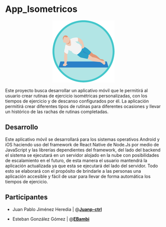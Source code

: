 # App_Isometricos

[Logo del App]: #
<p align="center">
  <img src="https://github.com/juanp-ctrl/App_Isometricos/blob/main/Imgs/Logo_app_m.png?raw=true" alt="Icono de la App"/>
</p>

Este proyecto busca desarrollar un aplicativo móvil que le permitirá al usuario crear rutinas de ejercicio isométricas personalizadas, con los tiempos de ejercicio y de descanso configurados por él. La aplicación permitirá crear diferentes tipos de rutinas para diferentes ocasiones y llevar un histórico de las rachas de rutinas completadas.


## Desarrollo

Este aplicativo móvil se desarrollará para los sistemas operativos Android y iOS haciendo uso del framework de React Native de Node.Js por medio de JavaScript y las librerías dependientes del framework, del lado del backend el sistema se ejecutará en un servidor alojado en la nube con posibilidades de escalamiento en el futuro, de esta manera el usuario mantendrá la aplicación actualizada ya que esta se ejecutará del lado del servidor. Todo esto se elaborará con el propósito de brindarle a las personas una aplicación accesible y fácil de usar para llevar de forma automática los tiempos de ejercicio.
  

## Participantes

- Juan Pablo Jiménez Heredia	|	@[**Juanp-ctrl**](https://github.com/juanp-ctrl)

- Esteban González Gómez	|	@[**EBambi**](https://github.com/EBambi)